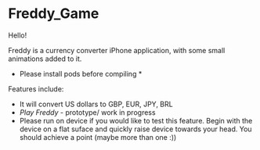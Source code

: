 # Freddy_Game

Hello!

Freddy is a currency converter iPhone application, with some small animations added to it. 

* Please install pods before compiling * 

Features include:
- It will convert US dollars to GBP, EUR, JPY, BRL
- *Play Freddy* - prototype/ work in progress
- Please run on device if you would like to test this feature. Begin with the device on a flat suface and quickly raise device towards your head. You should achieve a point (maybe more than one :))
